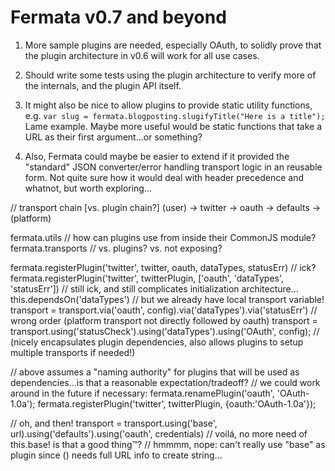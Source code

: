 # Fermata v0.7 and beyond #

1. More sample plugins are needed, especially OAuth, to solidly prove that the plugin architecture in v0.6 will work for all use cases.

1. Should write some tests using the plugin architecture to verify more of the internals, and the plugin API itself.

1. It might also be nice to allow plugins to provide static utility functions, e.g. `var slug = fermata.blogposting.slugifyTitle("Here is a title");` Lame example. Maybe more useful would be static functions that take a URL as their first argument...or something?

1. Also, Fermata could maybe be easier to extend if it provided the "standard" JSON converter/error handling transport logic in an reusable form. Not quite sure how it would deal with header precedence and whatnot, but worth exploring...


// transport chain [vs. plugin chain?]
(user) -> twitter -> oauth -> defaults -> (platform)


fermata.utils			// how can plugins use from inside their CommonJS module?
fermata.transports		// vs. plugins? vs. not exposing?

fermata.registerPlugin('twitter', twitter, oauth, dataTypes, statusErr)		// ick?
fermata.registerPlugin('twitter', twitterPlugin, ['oauth', 'dataTypes', 'statusErr'])		// still ick, and still complicates initialization architecture...
this.dependsOn('dataTypes')		// but we already have local transport variable!
transport = transport.via('oauth', config).via('dataTypes').via('statusErr')	// wrong order (platform transport not directly followed by oauth)
transport = transport.using('statusCheck').using('dataTypes').using('OAuth', config);	// (nicely encapsulates plugin dependencies, also allows plugins to setup multiple transports if needed!)

// above assumes a "naming authority" for plugins that will be used as dependencies...is that a reasonable expectation/tradeoff?
// we could work around in the future if necessary:
fermata.renamePlugin('oauth', 'OAuth-1.0a');
fermata.registerPlugin('twitter', twitterPlugin, {oauth:'OAuth-1.0a'});

// oh, and then!
transport = transport.using('base', url).using('defaults').using('oauth', credentials)
// voilá, no more need of this.base! is that a good thing™?
// hmmmm, nope: can't really use "base" as plugin since () needs full URL info to create string...